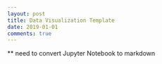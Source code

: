 ```yaml
---
layout: post
title: Data Visualization Template
date: 2019-01-01
comments: true
---
```


** need to convert Jupyter Notebook to markdown